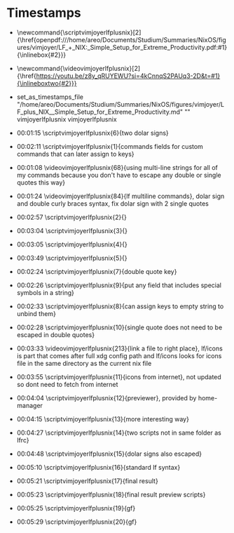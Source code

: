 # Timestamps
- \newcommand{\scriptvimjoyerlfplusnix}[2]{\href{openpdf:///home/areo/Documents/Studium/Summaries/NixOS/figures/vimjoyer/LF_+_NIX:_Simple_Setup_for_Extreme_Productivity.pdf:#1}{\inlinebox{#2}}}
- \newcommand{\videovimjoyerlfplusnix}[2]{\href{https://youtu.be/z8y_qRUYEWU?si=4kCnnqS2PAUq3-2D&t=#1}{\inlineboxtwo{#2}}}
- set_as_timestamps_file "/home/areo/Documents/Studium/Summaries/NixOS/figures/vimjoyer/LF_plus_NIX__Simple_Setup_for_Extreme_Productivity.md" "" vimjoyerlfplusnix vimjoyerlfplusnix
- 00:01:15 \scriptvimjoyerlfplusnix{6}{two dolar signs}
- 00:02:11 \scriptvimjoyerlfplusnix{1}{commands fields for custom commands that can later assign to keys}
- 00:01:08 \videovimjoyerlfplusnix{68}{using multi-line strings for all of my commands because you don't have to escape any double or single quotes this way}
- 00:01:24 \videovimjoyerlfplusnix{84}{lf multiline commands}, dolar sign and double curly braces syntax, fix dolar sign with 2 single quotes
- 00:02:57 \scriptvimjoyerlfplusnix{2}{}
- 00:03:04 \scriptvimjoyerlfplusnix{3}{}
- 00:03:05 \scriptvimjoyerlfplusnix{4}{}
- 00:03:49 \scriptvimjoyerlfplusnix{5}{}
- 00:02:24 \scriptvimjoyerlfplusnix{7}{double quote key}
- 00:02:26 \scriptvimjoyerlfplusnix{9}{put any field that includes special symbols in a string}
- 00:02:33 \scriptvimjoyerlfplusnix{8}{can assign keys to empty string to unbind them}
- 00:02:28 \scriptvimjoyerlfplusnix{10}{single quote does not need to be escaped in double quotes}
- 00:03:33 \videovimjoyerlfplusnix{213}{link a file to right place}, lf/icons is part that comes after full xdg config path and lf/icons looks for icons file in the same directory as the current nix file
- 00:03:55 \scriptvimjoyerlfplusnix{11}{icons from internet}, not updated so dont need to fetch from internet
- 00:04:04 \scriptvimjoyerlfplusnix{12}{previewer}, provided by home-manager
- 00:04:15 \scriptvimjoyerlfplusnix{13}{more interesting way}
- 00:04:27 \scriptvimjoyerlfplusnix{14}{two scripts not in same folder as lfrc}

- 00:04:48 \scriptvimjoyerlfplusnix{15}{dolar signs also escaped}
- 00:05:10 \scriptvimjoyerlfplusnix{16}{standard lf syntax}
- 00:05:21 \scriptvimjoyerlfplusnix{17}{final result}
- 00:05:23 \scriptvimjoyerlfplusnix{18}{final result preview scripts}
- 00:05:25 \scriptvimjoyerlfplusnix{19}{gf}
- 00:05:29 \scriptvimjoyerlfplusnix{20}{gf}
